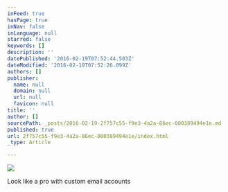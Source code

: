 ```yaml
---
inFeed: true
hasPage: true
inNav: false
inLanguage: null
starred: false
keywords: []
description: ''
datePublished: '2016-02-19T07:52:44.503Z'
dateModified: '2016-02-19T07:52:26.099Z'
authors: []
publisher:
  name: null
  domain: null
  url: null
  favicon: null
title: ''
author: []
sourcePath: _posts/2016-02-19-2f757c55-f9e3-4a2a-86ec-000389494e1e.md
published: true
url: 2f757c55-f9e3-4a2a-86ec-000389494e1e/index.html
_type: Article

---
```

![](https://the-grid-user-content.s3-us-west-2.amazonaws.com/d3f602ae-adb1-4df4-b2dc-aadd8c670b65.jpg)

Look like a pro with custom email accounts